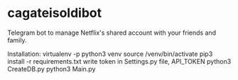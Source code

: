 # cagateisoldibot
Telegram bot to manage Netflix's shared account with your friends and family.

Installation:
    virtualenv -p python3 venv
    source /venv/bin/activate
    pip3 install -r requirements.txt
    write token in Settings.py file, API_TOKEN
    python3 CreateDB.py
    python3 Main.py